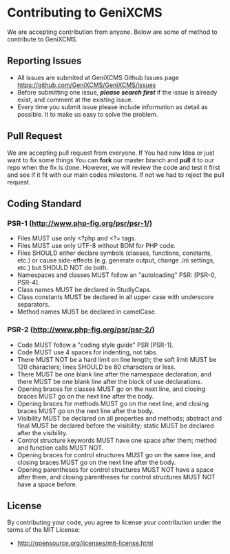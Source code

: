 # Contributing to GeniXCMS

We are accepting contribution from anyone. Below are some of method to contribute to GeniXCMS.


## Reporting Issues

- All issues are submited at GeniXCMS Github Issues page https://github.com/GeniXCMS/GeniXCMS/issues
- Before submitting one issue, ***please search first*** if the issue is already exist, and comment at the existing issue.
- Every time you submit issue please include information as detail as possible. It to make us easy to solve the problem.


## Pull Request

We are accepting pull request from everyone. If You had new Idea or just want to fix some things You can **fork** our master branch and **pull** it to our repo when the fix is done.
However, we will review the code and test it first and see if it fit with our main codes milestone. If not we had to reject the pull request. 


## Coding Standard


### PSR-1 (http://www.php-fig.org/psr/psr-1/)

- Files MUST use only <?php and <?= tags.
- Files MUST use only UTF-8 without BOM for PHP code.
- Files SHOULD either declare symbols (classes, functions, constants, etc.) or cause side-effects (e.g. generate output, change .ini settings, etc.) but SHOULD NOT do both.
- Namespaces and classes MUST follow an "autoloading" PSR: [PSR-0, PSR-4].
- Class names MUST be declared in StudlyCaps.
- Class constants MUST be declared in all upper case with underscore separators.
- Method names MUST be declared in camelCase.


### PSR-2 (http://www.php-fig.org/psr/psr-2/)

- Code MUST follow a "coding style guide" PSR [PSR-1].
- Code MUST use 4 spaces for indenting, not tabs.
- There MUST NOT be a hard limit on line length; the soft limit MUST be 120 characters; lines SHOULD be 80 characters or less.
- There MUST be one blank line after the namespace declaration, and there MUST be one blank line after the block of use declarations.
- Opening braces for classes MUST go on the next line, and closing braces MUST go on the next line after the body.
- Opening braces for methods MUST go on the next line, and closing braces MUST go on the next line after the body.
- Visibility MUST be declared on all properties and methods; abstract and final MUST be declared before the visibility; static MUST be declared after the visibility.
- Control structure keywords MUST have one space after them; method and function calls MUST NOT.
- Opening braces for control structures MUST go on the same line, and closing braces MUST go on the next line after the body.
- Opening parentheses for control structures MUST NOT have a space after them, and closing parentheses for control structures MUST NOT have a space before.


## License

By contributing your code, you agree to license your contribution under the terms of the MIT License:
- http://opensource.org/licenses/mit-license.html
